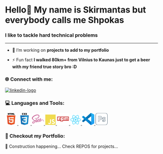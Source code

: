 # Hello👋 My name is Skirmantas but everybody calls me Shpokas

### I like to tackle hard technical problems

---

- 🔭 I’m working on **projects to add to my portfolio**

- ⚡ Fun fact **I walked 80km+ from Vilnius to Kaunas just to get a beer with my friend true story bro :D**

### 🌐 Connect with me:

<div>
<a href="https://www.linkedin.com/in/skirmantasspakovskis/" target="_blank" rel="noopener noreferrer"><img align="center" src="https://upload.wikimedia.org/wikipedia/commons/thumb/c/ca/LinkedIn_logo_initials.png/900px-LinkedIn_logo_initials.png" alt="linkedin-logo" height="40" width="40" target="_blank" rel="noopener noreferrer"/></a>
</div>

### 💻 Languages and Tools:

<div> 
<a href="https://www.w3.org/html/" target="_blank"> <img src="https://raw.githubusercontent.com/devicons/devicon/master/icons/html5/html5-original-wordmark.svg" alt="html5" width="40" height="40"/> </a>  
<a href="https://www.w3schools.com/css/" target="_blank" rel="noreferrer"> <img src="https://raw.githubusercontent.com/devicons/devicon/master/icons/css3/css3-original-wordmark.svg" alt="css3" width="40" height="40"/> </a>
<a href="https://sass-lang.com/" target="_blank"> <img src="https://raw.githubusercontent.com/devicons/devicon/master/icons/sass/sass-original.svg" alt="sass" width="40" height="40"/> </a>
<a href="https://www.javascript.com/" target="_blank" rel="noreferrer"> <img src="https://raw.githubusercontent.com/devicons/devicon/master/icons/javascript/javascript-plain.svg" alt="javascript" width="35" height="35"/> </a>   
<a href="https://www.npmjs.com/" target="_blank"> <img src="https://raw.githubusercontent.com/devicons/devicon/master/icons/npm/npm-original-wordmark.svg" alt="npm" width="40" height="40"/> </a>
<a href="https://reactjs.org/" target="_blank" rel="noreferrer"> <img src="https://raw.githubusercontent.com/devicons/devicon/1119b9f84c0290e0f0b38982099a2bd027a48bf1/icons/react/react-original.svg" alt="React" width="35" height="35"/> </a>  
<a href="https://code.visualstudio.com/" target="_blank"> <img src="https://raw.githubusercontent.com/devicons/devicon/1119b9f84c0290e0f0b38982099a2bd027a48bf1/icons/vscode/vscode-original.svg" alt="vscode" width="40" height="40"/> </a>
<a href="https://www.photoshop.com/en" target="_blank"> <img src="https://raw.githubusercontent.com/devicons/devicon/master/icons/photoshop/photoshop-line.svg" alt="photoshop" width="40" height="40"/></a>
</div>

### 📓 Checkout my Portfolio:

🚧 Construction happening...
Check REPOS for projects...
